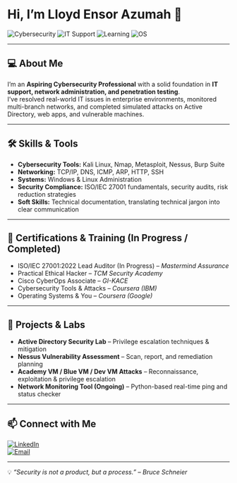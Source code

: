 # Hi, I’m Lloyd Ensor Azumah 👋

![Cybersecurity](https://img.shields.io/badge/Focus-Cybersecurity-blue)
![IT Support](https://img.shields.io/badge/Role-IT%20Support%20Specialist-green)
![Learning](https://img.shields.io/badge/Learning-Penetration%20Testing%20%26%20ISO27001-orange)
![OS](https://img.shields.io/badge/OS-Windows%20%26%20Linux-lightgrey)

---

## 💻 About Me  
I’m an **Aspiring Cybersecurity Professional** with a solid foundation in **IT support, network administration, and penetration testing**.  
I’ve resolved real-world IT issues in enterprise environments, monitored multi-branch networks, and completed simulated attacks on Active Directory, web apps, and vulnerable machines.  

---

## 🛠️ Skills & Tools  
- **Cybersecurity Tools:** Kali Linux, Nmap, Metasploit, Nessus, Burp Suite  
- **Networking:** TCP/IP, DNS, ICMP, ARP, HTTP, SSH  
- **Systems:** Windows & Linux Administration  
- **Security Compliance:** ISO/IEC 27001 fundamentals, security audits, risk reduction strategies  
- **Soft Skills:** Technical documentation, translating technical jargon into clear communication  

---

## 📜 Certifications & Training (In Progress / Completed)  
- ISO/IEC 27001:2022 Lead Auditor (In Progress) – *Mastermind Assurance*  
- Practical Ethical Hacker – *TCM Security Academy*  
- Cisco CyberOps Associate – *GI-KACE*  
- Cybersecurity Tools & Attacks – *Coursera (IBM)*  
- Operating Systems & You – *Coursera (Google)*  

---

## 🧪 Projects & Labs  
- **Active Directory Security Lab** – Privilege escalation techniques & mitigation  
- **Nessus Vulnerability Assessment** – Scan, report, and remediation planning  
- **Academy VM / Blue VM / Dev VM Attacks** – Reconnaissance, exploitation & privilege escalation  
- **Network Monitoring Tool (Ongoing)** – Python-based real-time ping and status checker  

---

## 📫 Connect with Me  
[![LinkedIn](https://img.shields.io/badge/LinkedIn-Connect-blue)](https://www.linkedin.com/in/lloyd-ensor-azumah-4518b321a)  
[![Email](https://img.shields.io/badge/Email-azumahlloyd24%40gmail.com-red)](mailto:azumahlloyd24@gmail.com)  

---

💡 *“Security is not a product, but a process.” – Bruce Schneier*  
